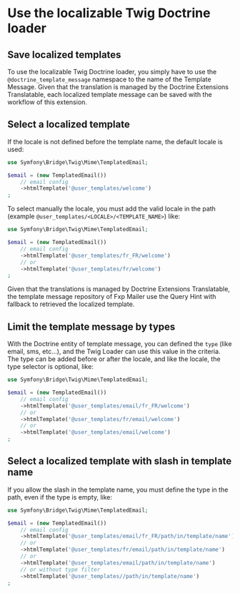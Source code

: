 Use the localizable Twig Doctrine loader
========================================

## Save localized templates

To use the localizable Twig Doctrine loader, you simply have to use the `@doctrine_template_message`
namespace to the name of the Template Message. Given that the translation is managed by the
Doctrine Extensions Translatable, each localized template message can be saved with the
workflow of this extension.

## Select a localized template

If the locale is not defined before the template name, the default locale is used:

```php
use Symfony\Bridge\Twig\Mime\TemplatedEmail;

$email = (new TemplatedEmail())
    // email config
    ->htmlTemplate('@user_templates/welcome')
;
```

To select manually the locale, you must add the valid locale in the path
(example `@user_templates/<LOCALE>/<TEMPLATE_NAME>`) like:

```php
use Symfony\Bridge\Twig\Mime\TemplatedEmail;

$email = (new TemplatedEmail())
    // email config
    ->htmlTemplate('@user_templates/fr_FR/welcome')
    // or
    ->htmlTemplate('@user_templates/fr/welcome')
;
```

Given that the translations is managed by Doctrine Extensions Translatable, the template
message repository of Fxp Mailer use the Query Hint with fallback to retrieved the localized template.

## Limit the template message by types

With the Doctrine entity of template message, you can defined the `type` (like email, sms, etc...),
and the Twig Loader can use this value in the criteria. The type can be added before or after the
locale, and like the locale, the type selector is optional, like:

```php
use Symfony\Bridge\Twig\Mime\TemplatedEmail;

$email = (new TemplatedEmail())
    // email config
    ->htmlTemplate('@user_templates/email/fr_FR/welcome')
    // or
    ->htmlTemplate('@user_templates/fr/email/welcome')
    // or
    ->htmlTemplate('@user_templates/email/welcome')
;
```

## Select a localized template with slash in template name

If you allow the slash in the template name, you must define the type in the path, even if the
type is empty, like:

```php
use Symfony\Bridge\Twig\Mime\TemplatedEmail;

$email = (new TemplatedEmail())
    // email config
    ->htmlTemplate('@user_templates/email/fr_FR/path/in/template/name')
    // or
    ->htmlTemplate('@user_templates/fr/email/path/in/template/name')
    // or
    ->htmlTemplate('@user_templates/email/path/in/template/name')
    // or without type filter
    ->htmlTemplate('@user_templates//path/in/template/name')
;
```
